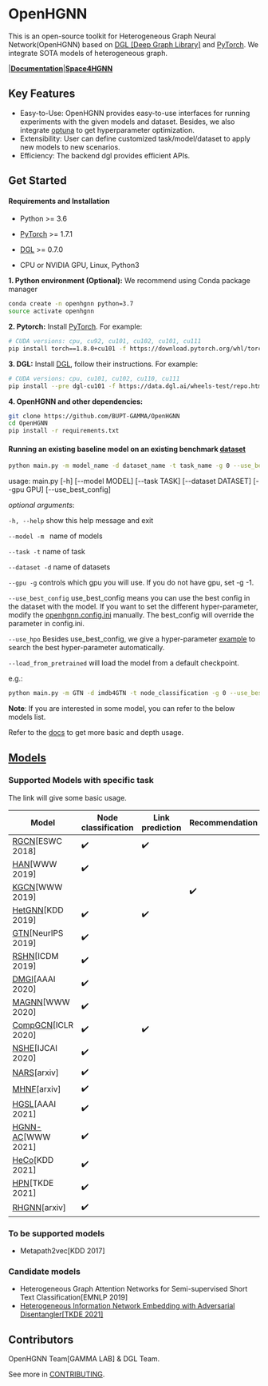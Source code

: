 # OpenHGNN
This is an open-source toolkit for Heterogeneous Graph Neural Network(OpenHGNN) based on [DGL [Deep Graph Library]](https://github.com/dmlc/dgl) and [PyTorch](https://pytorch.org/). We integrate SOTA models of heterogeneous graph.

|**[Documentation](https://openhgnn.readthedocs.io/en/latest/index.html)**|[**Space4HGNN**](./space4hgnn)

## Key Features

- Easy-to-Use: OpenHGNN provides easy-to-use interfaces for running experiments with the given models and dataset. Besides, we also integrate [optuna](https://optuna.org/) to get hyperparameter optimization.
- Extensibility: User can define customized task/model/dataset to apply new models to new scenarios.
- Efficiency: The backend dgl provides efficient APIs.

## Get Started

#### Requirements and Installation

- Python  >= 3.6
- [PyTorch](https://pytorch.org/get-started/locally/)  >= 1.7.1
- [DGL](https://github.com/dmlc/dgl) >= 0.7.0

- CPU or NVIDIA GPU, Linux, Python3

**1. Python environment (Optional):** We recommend using Conda package manager

```bash
conda create -n openhgnn python=3.7
source activate openhgnn
```

**2. Pytorch:** Install [PyTorch](https://pytorch.org/). For example:

```bash
# CUDA versions: cpu, cu92, cu101, cu102, cu101, cu111
pip install torch==1.8.0+cu101 -f https://download.pytorch.org/whl/torch_stable.html
```

**3. DGL:** Install [DGL](https://pytorch-geometric.readthedocs.io/en/latest/notes/installation.html), follow their instructions. For example:

```bash
# CUDA versions: cpu, cu101, cu102, cu110, cu111
pip install --pre dgl-cu101 -f https://data.dgl.ai/wheels-test/repo.html
```

**4. OpenHGNN and other dependencies:**

```bash
git clone https://github.com/BUPT-GAMMA/OpenHGNN
cd OpenHGNN
pip install -r requirements.txt
```

#### Running an existing baseline model on an existing benchmark [dataset](./openhgnn/dataset/#Dataset)

```bash
python main.py -m model_name -d dataset_name -t task_name -g 0 --use_best_config --load_from_pretrained
```

usage: main.py [-h] [--model MODEL] [--task TASK] [--dataset DATASET]
               [--gpu GPU] [--use_best_config]

*optional arguments*:

``-h, --help``	show this help message and exit

``--model -m ``	name of models

``--task -t``	name of task

``--dataset -d``	name of datasets

``--gpu -g``	controls which gpu you will use. If you do not have gpu, set -g -1.

``--use_best_config``	use_best_config means you can use the best config in the dataset with the model. If you want to set the different hyper-parameter, modify the [openhgnn.config.ini](./openhgnn/config.ini) manually. The best_config will override the parameter in config.ini.

``--use_hpo`` Besides use_best_config, we give a hyper-parameter [example](./openhgnn/auto) to search the best hyper-parameter automatically.

``--load_from_pretrained`` will load the model from a default checkpoint.

e.g.: 

```bash
python main.py -m GTN -d imdb4GTN -t node_classification -g 0 --use_best_config
```

**Note**: If you are interested in some model, you can refer to the below models list.

Refer to the [docs](https://openhgnn.readthedocs.io/en/latest/index.html) to get more basic and depth usage.

## [Models](./openhgnn/models/#Model)

### Supported Models with specific task

The link will give some basic usage.

| Model                                           | Node classification | Link prediction    | Recommendation     |
| ----------------------------------------------- | ------------------- | ------------------ | ------------------ |
| [RGCN](./openhgnn/output/RGCN)[ESWC 2018]       | :heavy_check_mark:  | :heavy_check_mark: |                    |
| [HAN](./openhgnn/output/HAN)[WWW 2019]          | :heavy_check_mark:  |                    |                    |
| [KGCN](./openhgnn/output/KGCN)[WWW 2019]        |                     |                    | :heavy_check_mark: |
| [HetGNN](./openhgnn/output/HetGNN)[KDD 2019]    | :heavy_check_mark:  | :heavy_check_mark: |                    |
| [GTN](./openhgnn/output/GTN)[NeurIPS 2019]      | :heavy_check_mark:  |                    |                    |
| [RSHN](./openhgnn/output/RSHN)[ICDM 2019]       | :heavy_check_mark:  |                    |                    |
| [DMGI](./openhgnn/output/DMGI)[AAAI 2020]       | :heavy_check_mark:  |                    |                    |
| [MAGNN](./openhgnn/output/MAGNN)[WWW 2020]      | :heavy_check_mark:  |                    |                    |
| [CompGCN](./openhgnn/output/CompGCN)[ICLR 2020] | :heavy_check_mark:  | :heavy_check_mark: |                    |
| [NSHE](./openhgnn/output/NSHE)[IJCAI 2020]      | :heavy_check_mark:  |                    |                    |
| [NARS](./openhgnn/output/NARS)[arxiv]           | :heavy_check_mark:  |                    |                    |
| [MHNF](./openhgnn/output/MHNF)[arxiv]           | :heavy_check_mark:  |                    |                    |
| [HGSL](./openhgnn/output/HGSL)[AAAI 2021]       | :heavy_check_mark:  |                    |                    |
| [HGNN-AC](./openhgnn/output/HGNN_AC)[WWW 2021]  | :heavy_check_mark:  |                    |                    |
| [HeCo](./openhgnn/output/HeCo)[KDD 2021]        | :heavy_check_mark:  |                    |                    |
| [HPN](./openhgnn/output/HPN)[TKDE 2021]         | :heavy_check_mark:  |                    |                    |
| [RHGNN](./openhgnn/output/RHGNN)[arxiv]         | :heavy_check_mark:  |                    |                    |

### To be supported models

- Metapath2vec[KDD 2017]

### Candidate models

- Heterogeneous Graph Attention Networks for Semi-supervised Short Text Classification[EMNLP 2019]
- [Heterogeneous Information Network Embedding with Adversarial Disentangler[TKDE 2021]](https://ieeexplore.ieee.org/document/9483653)

## Contributors

OpenHGNN Team[GAMMA LAB] & DGL Team.

See more in [CONTRIBUTING](./CONTRIBUTING.md).

